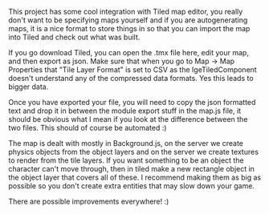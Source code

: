 This project has some cool integration with Tiled map editor, you really
don't want to be specifying maps yourself and if you are autogenerating
maps, it is a nice format to store things in so that you can import the map
into Tiled and check out what was built.

If you go download Tiled, you can open the .tmx file here, edit your map,
and then export as json. Make sure that when you go to Map -> Map Properties
that "Tile Layer Format" is set to CSV as the IgeTiledComponent doesn't
understand any of the compressed data formats. Yes this leads to bigger data.

Once you have exported your file, you will need to copy the json formatted
text and drop it in between the module export stuff in the map.js file,
it should be obvious what I mean if you look at the difference between the
two files. This should of course be automated :)

The map is dealt with mostly in Background.js, on the server we create
physics objects from the object layers and on the server we create textures
to render from the tile layers. If you want something to be an object the
character can't move through, then in tiled make a new rectangle object
in the object layer that covers all of these. I recommend making them as
big as possible so you don't create extra entities that may slow
down your game.

There are possible improvements everywhere! :)
